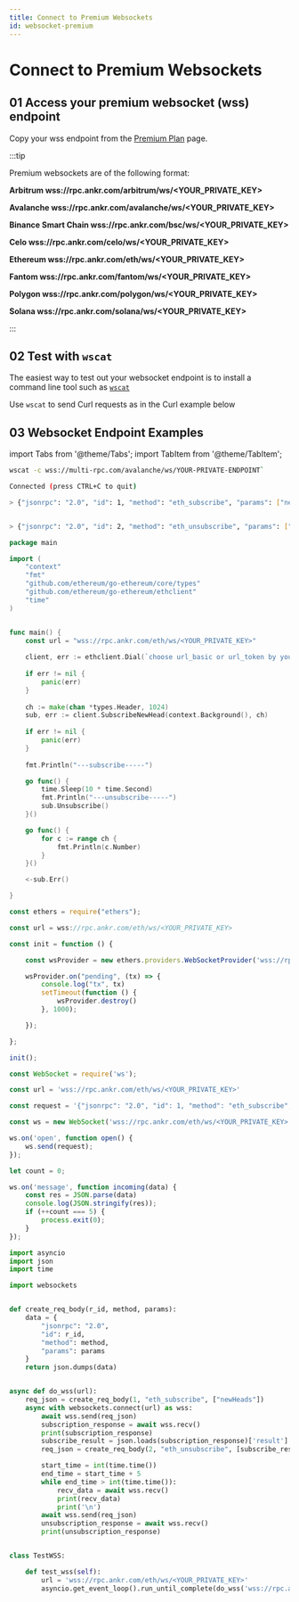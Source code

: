 ```yaml
---
title: Connect to Premium Websockets
id: websocket-premium
---
```


# Connect to Premium Websockets

## 01 Access your premium websocket (wss) endpoint 

Copy your wss endpoint from the [Premium Plan](https://www.ankr.com/protocol/plan/) page.

:::tip

Premium websockets are of the following format:
	
**Arbitrum wss://rpc.ankr.com/arbitrum/ws/<YOUR_PRIVATE_KEY>**

**Avalanche wss://rpc.ankr.com/avalanche/ws/<YOUR_PRIVATE_KEY>**

**Binance Smart Chain wss://rpc.ankr.com/bsc/ws/<YOUR_PRIVATE_KEY>**

**Celo wss://rpc.ankr.com/celo/ws/<YOUR_PRIVATE_KEY>**

**Ethereum wss://rpc.ankr.com/eth/ws/<YOUR_PRIVATE_KEY>**

**Fantom wss://rpc.ankr.com/fantom/ws/<YOUR_PRIVATE_KEY>**

**Polygon wss://rpc.ankr.com/polygon/ws/<YOUR_PRIVATE_KEY>**

**Solana wss://rpc.ankr.com/solana/ws/<YOUR_PRIVATE_KEY>**

:::

## 02 Test with `wscat`

The easiest way to test out your websocket endpoint is to install a command line tool such as [`wscat`](https://github.com/websockets/wscat)

Use `wscat` to send Curl requests as in the Curl example below

## 03 Websocket Endpoint Examples

import Tabs from '@theme/Tabs';
import TabItem from '@theme/TabItem';

<Tabs>
<TabItem value="bash" label="Curl">

```bash
wscat -c wss://multi-rpc.com/avalanche/ws/YOUR-PRIVATE-ENDPOINT`

Connected (press CTRL+C to quit)

> {"jsonrpc": "2.0", "id": 1, "method": "eth_subscribe", "params": ["newHeads"]}


> {"jsonrpc": "2.0", "id": 2, "method": "eth_unsubscribe", "params": ["The result value returned after successful subscription"]}
```
</TabItem>

<TabItem value="go" label="Go">

```go
package main

import (
    "context"
    "fmt"
    "github.com/ethereum/go-ethereum/core/types"
    "github.com/ethereum/go-ethereum/ethclient"
    "time"
)


func main() {
    const url = "wss://rpc.ankr.com/eth/ws/<YOUR_PRIVATE_KEY>"                
    
    client, err := ethclient.Dial(`choose url_basic or url_token by your created type`)
    
    if err != nil {
        panic(err)
    }
    
    ch := make(chan *types.Header, 1024)
    sub, err := client.SubscribeNewHead(context.Background(), ch)
    
    if err != nil {
        panic(err)
    }
    
    fmt.Println("---subscribe-----")

    go func() {
        time.Sleep(10 * time.Second)
        fmt.Println("---unsubscribe-----")
        sub.Unsubscribe()
    }()

    go func() {
        for c := range ch {
            fmt.Println(c.Number)
        }
    }()

    <-sub.Err()

}
```
</TabItem>
<TabItem value="ethers.js" label="Ethers.js">

```javascript
const ethers = require("ethers");

const url = wss://rpc.ankr.com/eth/ws/<YOUR_PRIVATE_KEY>     

const init = function () {

    const wsProvider = new ethers.providers.WebSocketProvider('wss://rpc.ankr.com/eth/ws/<YOUR_PRIVATE_KEY>');

    wsProvider.on("pending", (tx) => {
        console.log("tx", tx)
        setTimeout(function () {
            wsProvider.destroy()
        }, 1000);

    });

};

init();
```
</TabItem>
<TabItem value="web3.js" label="Web3.js">


```javascript
const WebSocket = require('ws');

const url = 'wss://rpc.ankr.com/eth/ws/<YOUR_PRIVATE_KEY>'                

const request = '{"jsonrpc": "2.0", "id": 1, "method": "eth_subscribe", "params": ["newPendingTransactions"]}';  

const ws = new WebSocket('wss://rpc.ankr.com/eth/ws/<YOUR_PRIVATE_KEY>');

ws.on('open', function open() {
    ws.send(request);
});

let count = 0;

ws.on('message', function incoming(data) {
    const res = JSON.parse(data)
    console.log(JSON.stringify(res));
    if (++count === 5) {
        process.exit(0);
    }
});
```
</TabItem>
<TabItem value="py" label="Python">

```python
import asyncio
import json
import time

import websockets


def create_req_body(r_id, method, params):
    data = {
        "jsonrpc": "2.0",
        "id": r_id,
        "method": method,
        "params": params
    }
    return json.dumps(data)


async def do_wss(url):
    req_json = create_req_body(1, "eth_subscribe", ["newHeads"])
    async with websockets.connect(url) as wss:
        await wss.send(req_json)
        subscription_response = await wss.recv()
        print(subscription_response)
        subscribe_result = json.loads(subscription_response)['result']
        req_json = create_req_body(2, "eth_unsubscribe", [subscribe_result])

        start_time = int(time.time())
        end_time = start_time + 5
        while end_time > int(time.time()):
            recv_data = await wss.recv()
            print(recv_data)
            print('\n')
        await wss.send(req_json)
        unsubscription_response = await wss.recv()
        print(unsubscription_response)


class TestWSS:

    def test_wss(self):
        url = 'wss://rpc.ankr.com/eth/ws/<YOUR_PRIVATE_KEY>' 
        asyncio.get_event_loop().run_until_complete(do_wss('wss://rpc.ankr.com/eth/ws/<YOUR_PRIVATE_KEY>'))
```

</TabItem>
</Tabs>

